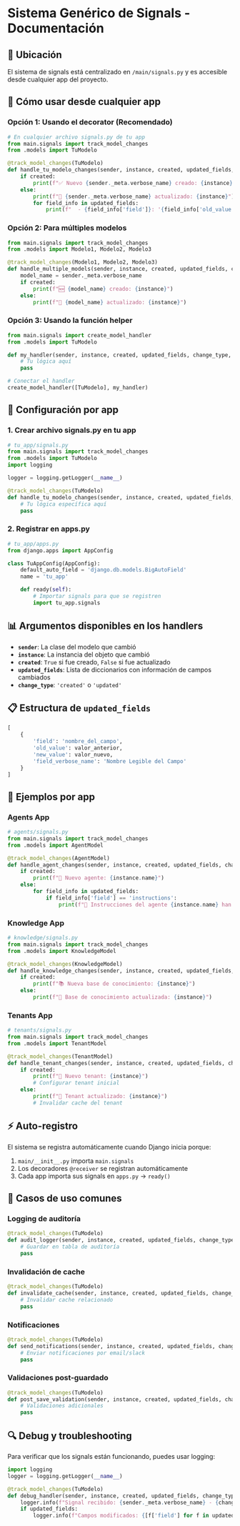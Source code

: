 # Sistema Genérico de Signals - Documentación

## 📍 Ubicación

El sistema de signals está centralizado en `/main/signals.py` y es accesible desde cualquier app del proyecto.

## 🚀 Cómo usar desde cualquier app

### Opción 1: Usando el decorator (Recomendado)

```python
# En cualquier archivo signals.py de tu app
from main.signals import track_model_changes
from .models import TuModelo

@track_model_changes(TuModelo)
def handle_tu_modelo_changes(sender, instance, created, updated_fields, change_type, **kwargs):
    if created:
        print(f"✅ Nuevo {sender._meta.verbose_name} creado: {instance}")
    else:
        print(f"🔄 {sender._meta.verbose_name} actualizado: {instance}")
        for field_info in updated_fields:
            print(f"  - {field_info['field']}: '{field_info['old_value']}' → '{field_info['new_value']}'")
```

### Opción 2: Para múltiples modelos

```python
from main.signals import track_model_changes
from .models import Modelo1, Modelo2, Modelo3

@track_model_changes(Modelo1, Modelo2, Modelo3)
def handle_multiple_models(sender, instance, created, updated_fields, change_type, **kwargs):
    model_name = sender._meta.verbose_name
    if created:
        print(f"🆕 {model_name} creado: {instance}")
    else:
        print(f"📝 {model_name} actualizado: {instance}")
```

### Opción 3: Usando la función helper

```python
from main.signals import create_model_handler
from .models import TuModelo

def my_handler(sender, instance, created, updated_fields, change_type, **kwargs):
    # Tu lógica aquí
    pass

# Conectar el handler
create_model_handler([TuModelo], my_handler)
```

## 🔧 Configuración por app

### 1. Crear archivo signals.py en tu app

```python
# tu_app/signals.py
from main.signals import track_model_changes
from .models import TuModelo
import logging

logger = logging.getLogger(__name__)

@track_model_changes(TuModelo)
def handle_tu_modelo_changes(sender, instance, created, updated_fields, change_type, **kwargs):
    # Tu lógica específica aquí
    pass
```

### 2. Registrar en apps.py

```python
# tu_app/apps.py
from django.apps import AppConfig

class TuAppConfig(AppConfig):
    default_auto_field = 'django.db.models.BigAutoField'
    name = 'tu_app'

    def ready(self):
        # Importar signals para que se registren
        import tu_app.signals
```

## 📊 Argumentos disponibles en los handlers

- **`sender`**: La clase del modelo que cambió
- **`instance`**: La instancia del objeto que cambió
- **`created`**: `True` si fue creado, `False` si fue actualizado
- **`updated_fields`**: Lista de diccionarios con información de campos cambiados
- **`change_type`**: `'created'` o `'updated'`

## 📋 Estructura de `updated_fields`

```python
[
    {
        'field': 'nombre_del_campo',
        'old_value': valor_anterior,
        'new_value': valor_nuevo,
        'field_verbose_name': 'Nombre Legible del Campo'
    }
]
```

## 🎯 Ejemplos por app

### Agents App
```python
# agents/signals.py
from main.signals import track_model_changes
from .models import AgentModel

@track_model_changes(AgentModel)
def handle_agent_changes(sender, instance, created, updated_fields, change_type, **kwargs):
    if created:
        print(f"🤖 Nuevo agente: {instance.name}")
    else:
        for field_info in updated_fields:
            if field_info['field'] == 'instructions':
                print(f"📝 Instrucciones del agente {instance.name} han cambiado")
```

### Knowledge App
```python
# knowledge/signals.py
from main.signals import track_model_changes
from .models import KnowledgeModel

@track_model_changes(KnowledgeModel)
def handle_knowledge_changes(sender, instance, created, updated_fields, change_type, **kwargs):
    if created:
        print(f"📚 Nueva base de conocimiento: {instance}")
    else:
        print(f"📝 Base de conocimiento actualizada: {instance}")
```

### Tenants App
```python
# tenants/signals.py
from main.signals import track_model_changes
from .models import TenantModel

@track_model_changes(TenantModel)
def handle_tenant_changes(sender, instance, created, updated_fields, change_type, **kwargs):
    if created:
        print(f"🏢 Nuevo tenant: {instance}")
        # Configurar tenant inicial
    else:
        print(f"🔄 Tenant actualizado: {instance}")
        # Invalidar cache del tenant
```

## ⚡ Auto-registro

El sistema se registra automáticamente cuando Django inicia porque:

1. `main/__init__.py` importa `main.signals`
2. Los decoradores `@receiver` se registran automáticamente
3. Cada app importa sus signals en `apps.py` → `ready()`

## 🎨 Casos de uso comunes

### Logging de auditoría
```python
@track_model_changes(TuModelo)
def audit_logger(sender, instance, created, updated_fields, change_type, **kwargs):
    # Guardar en tabla de auditoría
    pass
```

### Invalidación de cache
```python
@track_model_changes(TuModelo)
def invalidate_cache(sender, instance, created, updated_fields, change_type, **kwargs):
    # Invalidar cache relacionado
    pass
```

### Notificaciones
```python
@track_model_changes(TuModelo)
def send_notifications(sender, instance, created, updated_fields, change_type, **kwargs):
    # Enviar notificaciones por email/slack
    pass
```

### Validaciones post-guardado
```python
@track_model_changes(TuModelo)
def post_save_validation(sender, instance, created, updated_fields, change_type, **kwargs):
    # Validaciones adicionales
    pass
```

## 🔍 Debug y troubleshooting

Para verificar que los signals están funcionando, puedes usar logging:

```python
import logging
logger = logging.getLogger(__name__)

@track_model_changes(TuModelo)
def debug_handler(sender, instance, created, updated_fields, change_type, **kwargs):
    logger.info(f"Signal recibido: {sender._meta.verbose_name} - {change_type}")
    if updated_fields:
        logger.info(f"Campos modificados: {[f['field'] for f in updated_fields]}")
```
